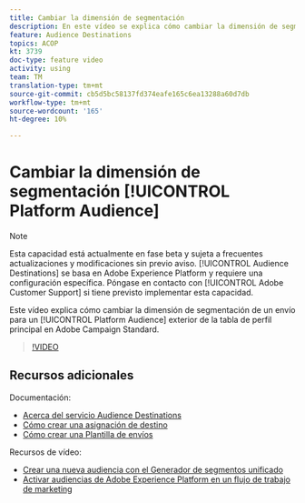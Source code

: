 ```yaml
---
title: Cambiar la dimensión de segmentación
description: En este vídeo se explica cómo cambiar la dimensión de segmentación de un envío para una Audiencia de plataforma fuera de la tabla de perfil principal en Adobe Campaign Standard.
feature: Audience Destinations
topics: ACOP
kt: 3739
doc-type: feature video
activity: using
team: TM
translation-type: tm+mt
source-git-commit: cb5d5bc58137fd374eafe165c6ea13288a60d7db
workflow-type: tm+mt
source-wordcount: '165'
ht-degree: 10%

---
```



# Cambiar la dimensión de segmentación [!UICONTROL Platform Audience]

>[!NOTE]
>
>Esta capacidad está actualmente en fase beta y sujeta a frecuentes actualizaciones y modificaciones sin previo aviso. [!UICONTROL Audience Destinations] se basa en Adobe Experience Platform y requiere una configuración específica.
>Póngase en contacto con [!UICONTROL Adobe Customer Support] si tiene previsto implementar esta capacidad.

Este vídeo explica cómo cambiar la dimensión de segmentación de un envío para un [!UICONTROL Platform Audience] exterior de la tabla de perfil principal en Adobe Campaign Standard.

>[!VIDEO](https://video.tv.adobe.com/v/30151?quality=12)

## Recursos adicionales

Documentación:

* [Acerca del servicio Audience Destinations](https://docs.adobe.com/content/help/en/campaign-standard/using/profiles-and-audiences/working-with-adobe-experience-platform/aep-about-audience-destinations-service.html)
* [Cómo crear una asignación de destino](https://docs.adobe.com/content/help/en/campaign-standard/using/administrating/application-settings/target-mappings-in-campaign.html)
* [Cómo crear una Plantilla de envíos](https://docs.adobe.com/content/help/en/campaign-standard/using/getting-started/marketing-plans/marketing-activity-templates.html)

Recursos de vídeo:

* [Crear una nueva audiencia con el Generador de segmentos unificado](/help/profiles-and-audiences/audience-destinations/creating-audiences-using-segment-builder.md)
* [Activar audiencias de Adobe Experience Platform en un flujo de trabajo de marketing](/help/profiles-and-audiences/audience-destinations/activating-aep-audiences.md)
